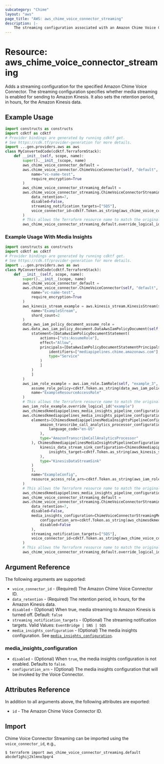 ```yaml
---
subcategory: "Chime"
layout: "aws"
page_title: "AWS: aws_chime_voice_connector_streaming"
description: |-
    The streaming configuration associated with an Amazon Chime Voice Connector. Specifies whether media streaming is enabled for sending to Amazon Kinesis, and shows the retention period for the Amazon Kinesis data, in hours.
---
```


# Resource: aws_chime_voice_connector_streaming

Adds a streaming configuration for the specified Amazon Chime Voice Connector. The streaming configuration specifies whether media streaming is enabled for sending to Amazon Kinesis.
It also sets the retention period, in hours, for the Amazon Kinesis data.

## Example Usage

```python
import constructs as constructs
import cdktf as cdktf
# Provider bindings are generated by running cdktf get.
# See https://cdk.tf/provider-generation for more details.
import ...gen.providers.aws as aws
class MyConvertedCode(cdktf.TerraformStack):
    def __init__(self, scope, name):
        super().__init__(scope, name)
        aws_chime_voice_connector_default =
        aws.chime_voice_connector.ChimeVoiceConnector(self, "default",
            name="vc-name-test",
            require_encryption=True
        )
        aws_chime_voice_connector_streaming_default =
        aws.chime_voice_connector_streaming.ChimeVoiceConnectorStreaming(self, "default_1",
            data_retention=7,
            disabled=False,
            streaming_notification_targets=["SQS"],
            voice_connector_id=cdktf.Token.as_string(aws_chime_voice_connector_default.id)
        )
        # This allows the Terraform resource name to match the original name. You can remove the call if you don't need them to match.
        aws_chime_voice_connector_streaming_default.override_logical_id("default")
```

### Example Usage With Media Insights

```python
import constructs as constructs
import cdktf as cdktf
# Provider bindings are generated by running cdktf get.
# See https://cdk.tf/provider-generation for more details.
import ...gen.providers.aws as aws
class MyConvertedCode(cdktf.TerraformStack):
    def __init__(self, scope, name):
        super().__init__(scope, name)
        aws_chime_voice_connector_default =
        aws.chime_voice_connector.ChimeVoiceConnector(self, "default",
            name="vc-name-test",
            require_encryption=True
        )
        aws_kinesis_stream_example = aws.kinesis_stream.KinesisStream(self, "example",
            name="ExampleStream",
            shard_count=2
        )
        data_aws_iam_policy_document_assume_role =
        aws.data_aws_iam_policy_document.DataAwsIamPolicyDocument(self, "assume_role",
            statement=[DataAwsIamPolicyDocumentStatement(
                actions=["sts:AssumeRole"],
                effect="Allow",
                principals=[DataAwsIamPolicyDocumentStatementPrincipals(
                    identifiers=["mediapipelines.chime.amazonaws.com"],
                    type="Service"
                )
                ]
            )
            ]
        )
        aws_iam_role_example = aws.iam_role.IamRole(self, "example_3",
            assume_role_policy=cdktf.Token.as_string(data_aws_iam_policy_document_assume_role.json),
            name="ExampleResourceAccessRole"
        )
        # This allows the Terraform resource name to match the original name. You can remove the call if you don't need them to match.
        aws_iam_role_example.override_logical_id("example")
        aws_chimesdkmediapipelines_media_insights_pipeline_configuration_example =
        aws.chimesdkmediapipelines_media_insights_pipeline_configuration.ChimesdkmediapipelinesMediaInsightsPipelineConfiguration(self, "example_4",
            elements=[ChimesdkmediapipelinesMediaInsightsPipelineConfigurationElements(
                amazon_transcribe_call_analytics_processor_configuration=ChimesdkmediapipelinesMediaInsightsPipelineConfigurationElementsAmazonTranscribeCallAnalyticsProcessorConfiguration(
                    language_code="en-US"
                ),
                type="AmazonTranscribeCallAnalyticsProcessor"
            ), ChimesdkmediapipelinesMediaInsightsPipelineConfigurationElements(
                kinesis_data_stream_sink_configuration=ChimesdkmediapipelinesMediaInsightsPipelineConfigurationElementsKinesisDataStreamSinkConfiguration(
                    insights_target=cdktf.Token.as_string(aws_kinesis_stream_example.arn)
                ),
                type="KinesisDataStreamSink"
            )
            ],
            name="ExampleConfig",
            resource_access_role_arn=cdktf.Token.as_string(aws_iam_role_example.arn)
        )
        # This allows the Terraform resource name to match the original name. You can remove the call if you don't need them to match.
        aws_chimesdkmediapipelines_media_insights_pipeline_configuration_example.override_logical_id("example")
        aws_chime_voice_connector_streaming_default =
        aws.chime_voice_connector_streaming.ChimeVoiceConnectorStreaming(self, "default_5",
            data_retention=7,
            disabled=False,
            media_insights_configuration=ChimeVoiceConnectorStreamingMediaInsightsConfiguration(
                configuration_arn=cdktf.Token.as_string(aws_chimesdkmediapipelines_media_insights_pipeline_configuration_example.arn),
                disabled=False
            ),
            streaming_notification_targets=["SQS"],
            voice_connector_id=cdktf.Token.as_string(aws_chime_voice_connector_default.id)
        )
        # This allows the Terraform resource name to match the original name. You can remove the call if you don't need them to match.
        aws_chime_voice_connector_streaming_default.override_logical_id("default")
```

## Argument Reference

The following arguments are supported:

* `voice_connector_id` - (Required) The Amazon Chime Voice Connector ID.
* `data_retention`  - (Required) The retention period, in hours, for the Amazon Kinesis data.
* `disabled` - (Optional) When true, media streaming to Amazon Kinesis is turned off. Default: `false`
* `streaming_notification_targets` - (Optional) The streaming notification targets. Valid Values: `EventBridge | SNS | SQS`
* `media_insights_configuration` - (Optional) The media insights configuration. See [`media_insights_configuration`](#media_insights_configuration).

### media_insights_configuration

* `disabled` - (Optional) When `true`, the media insights configuration is not enabled. Defaults to `false`.
* `configuration_arn` - (Optional) The media insights configuration that will be invoked by the Voice Connector.

## Attributes Reference

In addition to all arguments above, the following attributes are exported:

* `id` - The Amazon Chime Voice Connector ID.

## Import

Chime Voice Connector Streaming can be imported using the `voice_connector_id`, e.g.,

```
$ terraform import aws_chime_voice_connector_streaming.default abcdef1ghij2klmno3pqr4
```

<!-- cache-key: cdktf-0.17.0-pre.15 input-d8577a06daeb5cd507c54e349483c3ec2a1a885a58ff76781bc9153ed5efbb2b -->